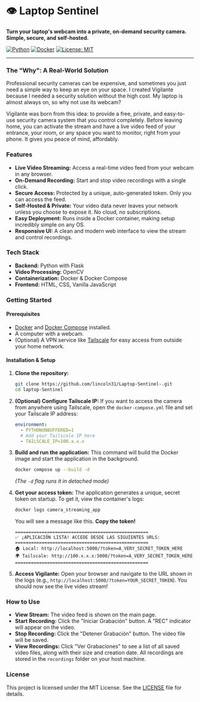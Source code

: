 # 👁️ Laptop Sentinel

**Turn your laptop's webcam into a private, on-demand security camera. Simple, secure, and self-hosted.**

[![Python](https://img.shields.io/badge/Python-3.9-blue.svg)](https://www.python.org/downloads/release/python-390/)
[![Docker](https://img.shields.io/badge/Docker-Ready-blue.svg)](https://www.docker.com/)
[![License: MIT](https://img.shields.io/badge/License-MIT-yellow.svg)](https://opensource.org/licenses/MIT)

---

### The "Why": A Real-World Solution

Professional security cameras can be expensive, and sometimes you just need a simple way to keep an eye on your space. I created Vigilante because I needed a security solution without the high cost. My laptop is almost always on, so why not use its webcam?

Vigilante was born from this idea: to provide a free, private, and easy-to-use security camera system that you control completely. Before leaving home, you can activate the stream and have a live video feed of your entrance, your room, or any space you want to monitor, right from your phone. It gives you peace of mind, affordably.

### Features

-   **Live Video Streaming:** Access a real-time video feed from your webcam in any browser.
-   **On-Demand Recording:** Start and stop video recordings with a single click.
-   **Secure Access:** Protected by a unique, auto-generated token. Only you can access the feed.
-   **Self-Hosted & Private:** Your video data never leaves your network unless you choose to expose it. No cloud, no subscriptions.
-   **Easy Deployment:** Runs inside a Docker container, making setup incredibly simple on any OS.
-   **Responsive UI:** A clean and modern web interface to view the stream and control recordings.

### Tech Stack

-   **Backend:** Python with Flask
-   **Video Processing:** OpenCV
-   **Containerization:** Docker & Docker Compose
-   **Frontend:** HTML, CSS, Vanilla JavaScript

### Getting Started

#### Prerequisites

-   [Docker](https://docs.docker.com/get-docker/) and [Docker Compose](https://docs.docker.com/compose/install/) installed.
-   A computer with a webcam.
-   (Optional) A VPN service like [Tailscale](https://tailscale.com/) for easy access from outside your home network.

#### Installation & Setup

1.  **Clone the repository:**
    ```bash
    git clone https://github.com/lincoln31/Laptop-Sentinel-.git
    cd laptop-Sentinel
    ```

2.  **(Optional) Configure Tailscale IP:**
    If you want to access the camera from anywhere using Tailscale, open the `docker-compose.yml` file and set your Tailscale IP address:
    ```yaml
    environment:
      - PYTHONUNBUFFERED=1
      # Add your Tailscale IP here
      - TAILSCALE_IP=100.x.x.x 
    ```

3.  **Build and run the application:**
    This command will build the Docker image and start the application in the background.
    ```bash
    docker compose up --build -d
    ```
    *(The `-d` flag runs it in detached mode)*

4.  **Get your access token:**
    The application generates a unique, secret token on startup. To get it, view the container's logs:
    ```bash
    docker logs camera_streaming_app
    ```
    You will see a message like this. **Copy the token!**
    ```
    ==================================================
    ✅ ¡APLICACIÓN LISTA! ACCEDE DESDE LAS SIGUIENTES URLS:
    ==================================================
    🏠 Local: http://localhost:5000/?token=A_VERY_SECRET_TOKEN_HERE
    🌍 Tailscale: http://100.x.x.x:5000/?token=A_VERY_SECRET_TOKEN_HERE
    ==================================================
    ```

5.  **Access Vigilante:**
    Open your browser and navigate to the URL shown in the logs (e.g., `http://localhost:5000/?token=YOUR_SECRET_TOKEN`). You should now see the live video stream!

### How to Use

-   **View Stream:** The video feed is shown on the main page.
-   **Start Recording:** Click the "Iniciar Grabación" button. A "REC" indicator will appear on the video.
-   **Stop Recording:** Click the "Detener Grabación" button. The video file will be saved.
-   **View Recordings:** Click "Ver Grabaciones" to see a list of all saved video files, along with their size and creation date. All recordings are stored in the `recordings` folder on your host machine.

### License

This project is licensed under the MIT License. See the [LICENSE](LICENSE) file for details.

